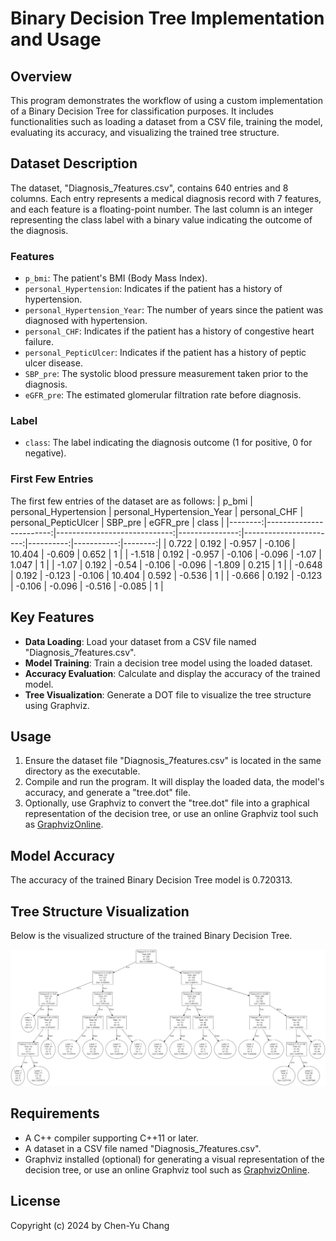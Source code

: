 
# Binary Decision Tree Implementation and Usage

## Overview
This program demonstrates the workflow of using a custom implementation of a Binary Decision Tree for classification purposes. It includes functionalities such as loading a dataset from a CSV file, training the model, evaluating its accuracy, and visualizing the trained tree structure.

## Dataset Description
The dataset, "Diagnosis_7features.csv", contains 640 entries and 8 columns. Each entry represents a medical diagnosis record with 7 features, and each feature is a floating-point number. The last column is an integer representing the class label with a binary value indicating the outcome of the diagnosis.

### Features
- `p_bmi`: The patient's BMI (Body Mass Index).
- `personal_Hypertension`: Indicates if the patient has a history of hypertension.
- `personal_Hypertension_Year`: The number of years since the patient was diagnosed with hypertension.
- `personal_CHF`: Indicates if the patient has a history of congestive heart failure.
- `personal_PepticUlcer`: Indicates if the patient has a history of peptic ulcer disease.
- `SBP_pre`: The systolic blood pressure measurement taken prior to the diagnosis.
- `eGFR_pre`: The estimated glomerular filtration rate before diagnosis.



### Label
- `class`: The label indicating the diagnosis outcome (1 for positive, 0 for negative).

### First Few Entries
The first few entries of the dataset are as follows:
|   p_bmi |   personal_Hypertension |   personal_Hypertension_Year |   personal_CHF |   personal_PepticUlcer |   SBP_pre |   eGFR_pre |   class |
|--------:|------------------------:|-----------------------------:|---------------:|-----------------------:|----------:|-----------:|--------:|
|   0.722 |                   0.192 |                       -0.957 |         -0.106 |                 10.404 |    -0.609 |      0.652 |       1 |
|  -1.518 |                   0.192 |                       -0.957 |         -0.106 |                 -0.096 |    -1.07  |      1.047 |       1 |
|  -1.07  |                   0.192 |                       -0.54  |         -0.106 |                 -0.096 |    -1.809 |      0.215 |       1 |
|  -0.648 |                   0.192 |                       -0.123 |         -0.106 |                 10.404 |     0.592 |     -0.536 |       1 |
|  -0.666 |                   0.192 |                       -0.123 |         -0.106 |                 -0.096 |    -0.516 |     -0.085 |       1 |

## Key Features
- **Data Loading**: Load your dataset from a CSV file named "Diagnosis_7features.csv".
- **Model Training**: Train a decision tree model using the loaded dataset.
- **Accuracy Evaluation**: Calculate and display the accuracy of the trained model.
- **Tree Visualization**: Generate a DOT file to visualize the tree structure using Graphviz.

## Usage
1. Ensure the dataset file "Diagnosis_7features.csv" is located in the same directory as the executable.
2. Compile and run the program. It will display the loaded data, the model's accuracy, and generate a "tree.dot" file.
3. Optionally, use Graphviz to convert the "tree.dot" file into a graphical representation of the decision tree, or use an online Graphviz tool such as [GraphvizOnline](https://dreampuf.github.io/GraphvizOnline).

## Model Accuracy
The accuracy of the trained Binary Decision Tree model is 0.720313.

## Tree Structure Visualization
Below is the visualized structure of the trained Binary Decision Tree.

![Binary Decision Tree Structure](result.png)

## Requirements
- A C++ compiler supporting C++11 or later.
- A dataset in a CSV file named "Diagnosis_7features.csv".
- Graphviz installed (optional) for generating a visual representation of the decision tree, or use an online Graphviz tool such as [GraphvizOnline](https://dreampuf.github.io/GraphvizOnline).

## License
Copyright (c) 2024 by Chen-Yu Chang

